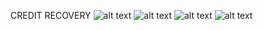 CREDIT RECOVERY
![alt text](https://github.com/JfuseProductions/PerScholas-Projects/blob/main/CreditCardManagement/FrontEnd/creditmanageshot2.png)
![alt text](https://github.com/JfuseProductions/PerScholas-Projects/blob/main/CreditCardManagement/FrontEnd/creditmanageshot3.png)
![alt text](https://github.com/JfuseProductions/PerScholas-Projects/blob/main/CreditCardManagement/FrontEnd/creditmanageshot4.png)
![alt text](https://github.com/JfuseProductions/PerScholas-Projects/blob/main/CreditCardManagement/FrontEnd/creditmanageshot5.png)
